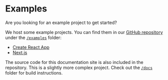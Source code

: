 # Examples

Are you looking for an example project to get started?

We host some example projects. You can find them in our [GitHub repository](https://github.com/callemall/material-ui) under the [`/examples`](https://github.com/callemall/material-ui/tree/v1-beta/examples) folder:
- [Create React App](https://github.com/callemall/material-ui/tree/v1-beta/examples/create-react-app)
- [Next.js](https://github.com/callemall/material-ui/tree/v1-beta/examples/nextjs)

The source code for this documentation site is also included in the repository.
This is a slightly more complex project.
Check out the [`/docs`](https://github.com/callemall/material-ui/tree/v1-beta/docs) folder for
build instructions.
